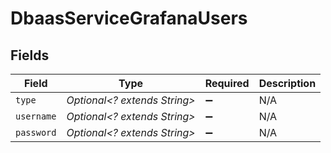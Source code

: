 # DbaasServiceGrafanaUsers


## Fields

| Field                        | Type                         | Required                     | Description                  |
| ---------------------------- | ---------------------------- | ---------------------------- | ---------------------------- |
| `type`                       | *Optional<? extends String>* | :heavy_minus_sign:           | N/A                          |
| `username`                   | *Optional<? extends String>* | :heavy_minus_sign:           | N/A                          |
| `password`                   | *Optional<? extends String>* | :heavy_minus_sign:           | N/A                          |